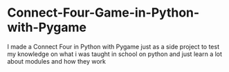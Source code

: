 # Connect-Four-Game-in-Python-with-Pygame
I made a Connect Four in Python with Pygame just as a side project to test my knowledge on what i was taught in school on python and just learn a lot about modules and how they work 

